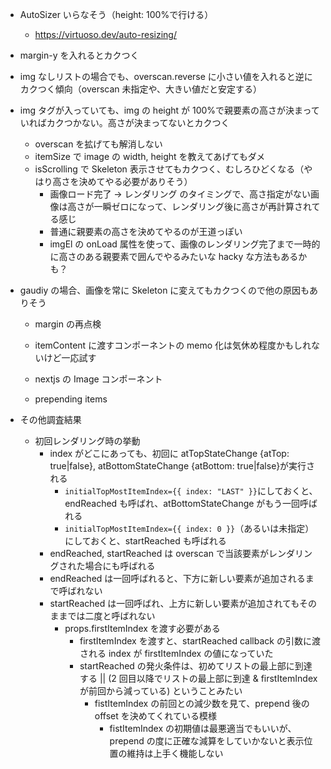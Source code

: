 - AutoSizer いらなそう（height: 100%で行ける）

  - https://virtuoso.dev/auto-resizing/

- margin-y を入れるとカクつく
- img なしリストの場合でも、overscan.reverse に小さい値を入れると逆にカクつく傾向（overscan 未指定や、大きい値だと安定する）
- img タグが入っていても、img の height が 100%で親要素の高さが決まっていればカクつかない。高さが決まってないとカクつく

  - overscan を拡げても解消しない
  - itemSize で image の width, height を教えてあげてもダメ
  - isScrolling で Skeleton 表示させてもカクつく、むしろひどくなる（やはり高さを決めてやる必要がありそう）
    - 画像ロード完了 -> レンダリング のタイミングで、高さ指定がない画像は高さが一瞬ゼロになって、レンダリング後に高さが再計算されてる感じ
    - 普通に親要素の高さを決めてやるのが王道っぽい
    - imgEl の onLoad 属性を使って、画像のレンダリング完了まで一時的に高さのある親要素で囲んでやるみたいな hacky な方法もあるかも？

- gaudiy の場合、画像を常に Skeleton に変えてもカクつくので他の原因もありそう

  - margin の再点検
  - itemContent に渡すコンポーネントの memo 化は気休め程度かもしれないけど一応試す

  - nextjs の Image コンポーネント
  - prepending items

- その他調査結果
  - 初回レンダリング時の挙動
    - index がどこにあっても、初回に atTopStateChange {atTop: true|false}, atBottomStateChange {atBottom: true|false}が実行される
      - `initialTopMostItemIndex={{ index: "LAST" }}`にしておくと、endReached も呼ばれ、atBottomStateChange がもう一回呼ばれる
      - `initialTopMostItemIndex={{ index: 0 }}`（あるいは未指定）にしておくと、startReached も呼ばれる
    - endReached, startReached は overscan で当該要素がレンダリングされた場合にも呼ばれる
    - endReached は一回呼ばれると、下方に新しい要素が追加されるまで呼ばれない
    - startReached は一回呼ばれ、上方に新しい要素が追加されてもそのままでは二度と呼ばれない
      - props.firstItemIndex を渡す必要がある
        - firstItemIndex を渡すと、startReached callback の引数に渡される index が firstItemIndex の値になっていた
        - startReached の発火条件は、初めてリストの最上部に到達する || (2 回目以降でリストの最上部に到達 & firstItemIndex が前回から減っている) ということみたい
          - fistItemIndex の前回との減少数を見て、prepend 後の offset を決めてくれている模様
            - fistItemIndex の初期値は最悪適当でもいいが、prepend の度に正確な減算をしていかないと表示位置の維持は上手く機能しない
